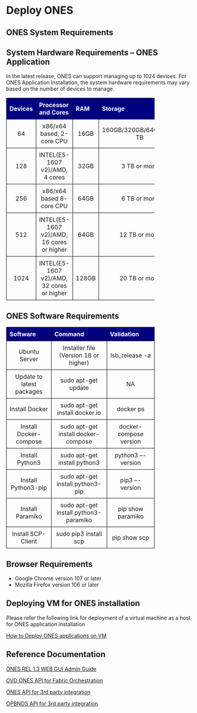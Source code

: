 # <b> Deploy ONES</b>
## <b> ONES System Requirements</b>

## <b> System Hardware Requirements – ONES Application</b>

In the latest release, ONES can support managing up to 1024 devices. For ONES Application Installation, the system hardware requirements may vary based on the number of devices to manage.


|Devices       |Processor and Cores                      |RAM         |Storage                |
|--------------|-----------------------------------------|------------|-----------------------|
|64            |x86/x64 based, 2-core CPU                |16GB        |160GB/320GB/640GB/1.2 TB|
|128           |INTEL(E5-1607 v2)/AMD, 4 cores           |32GB        |3 TB or more            |
|256           |x86/x64 based 8-core CPU                 |64GB        |6 TB or more            |
|512           |INTEL(E5-1607 v2)/AMD, 16 cores or higher|64GB        |12 TB or more           |
|1024          |INTEL(E5-1607 v2)/AMD, 32 cores or higher|128GB       |20 TB or more           |

<!-- markdownlint-disable MD033 -->
<style>
  table {
    border-collapse: collapse;
    table-layout: fixed;
    width: 400px;
  }
  th{
    border: 1px solid black;
    padding: 8px;
    text-align: left;
    color: white;
    background-color:  #000080;
    
  }

  td {
    border: 1px solid black;
    padding: 8px;
    text-align: center;
    vertical-align: middle;
    word-wrap: break-word;
  }
</style>

## <b> ONES Software Requirements</b>

|Software            |Command                                |Validation|
|--------------------|----------------------------------------|----------|
|Ubuntu Server       |Installer file (Version 18 or higher)   |lsb_release -a|
|Update to latest packages|sudo apt-get update                |NA         |
|Install Docker           |sudo apt-get install docker.io     |docker ps​  |
|Install Docker-compose   |sudo apt-get install docker-compose |docker-compose version​|
|Install Python3          |sudo apt-get install python3        |python3 –-version|
|Install Python3-pip      |sudo apt-get install python3-pip    |pip3 –-version   |
|Install Paramiko         |sudo apt-get install python3-paramiko|​pip show paramiko|
|Install SCP-Client        |sudo pip3 install scp                |pip show scp|

<!-- markdownlint-disable MD033 -->
<style>
  table {
    border-collapse: collapse;
    table-layout: fixed;
    width: 400px;
  }
  th{
    border: 1px solid black;
    padding: 8px;
    text-align: left;
    color: white;
    background-color:  #000080;
  }

  td {
    border: 1px solid black;
    padding: 8px;
    text-align: center;
    vertical-align: middle;
    word-wrap: break-word;
  }
</style>


## <b> Browser Requirements</b>

- Google Chrome version 107 or later
- Mozilla Firefox version 106 or later


## <b> Deploying VM for ONES installation</b> 

Please refer the following link for deployment of a virtual machine as a host for ONES application installation

<a href="https://aviznetworks.gitbook.io/ones/ones-ga-v1.3/getting-started/deploy-the-vm">How to Deploy ONES applications on VM</a>


## <b> Reference Documentation</b>

<a href="https://aviznetworks.gitbook.io/ones/ones-ga-v1.3/ones-web-gui-administration/ones-orchestration">ONES  REL 1.3 WEB GUI Admin Guide </a>

<a href="https://github.com/AvizNetworks/ones-ovd">OVD ONES API for Fabric Orchestration
</a>

<a href="https://github.com/AvizNetworks/ones-pyapi">ONES API for 3rd party integration 
</a>

<a href="https://github.com/AvizNetworks/opbnos-api">OPBNOS API for 3rd party integration</a>
